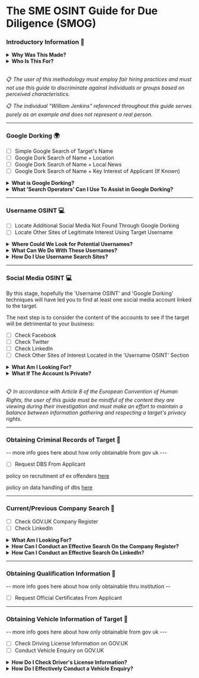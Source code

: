 # The SME OSINT Guide for Due Diligence (SMOG)

### Introductory Information 🌟

<details>

<summary><b>Why Was This Made?</b></summary>

  <br>
  
  This guide was made as part of my dissertation submission.
  
It has been found that while employers understand that background checks must be conducted, they do not know how to conduct them themselves. Literature has also found that reports often talk about the need for checks but do not discuss how to do so. 
  
This proposed methodology aims to have a user-friendly design and aims to be understandable to individuals at any level of technical ability.
  
By focusing on user comprehension, the methodology attempts to close the gap between the employers understanding of the need to conduct checks, and their ability to do so.
 
  <br>
  
</details>

<details>

<summary><b>Who Is This For?</b></summary>

  <br>
  
The primary audience for this is UK-based SMEs to help conduct their due dilligence in the background checking stage of hiring. This guide can be used by anyone. The examples provided and wording is, however, tailored towards hiring practices. 

</details>

<br>



📋 <i> The user of this methodology must employ fair hiring practices and must not use this guide to discriminate against individuals or groups based on perceived characteristics.  </i>

📋 <i> The individual "William Jenkins" referenced throughout this guide serves purely as an example and does not represent a real person. </i>
____________________________________________________________________________________________________________________

### Google Dorking 🌍

- [ ] Simple Google Search of Target's Name
- [ ] Google Dork Search of Name + Location
- [ ] Google Dork Search of Name + Local News
- [ ] Google Dork Search of Name + Key Interest of Applicant (If Known)

<details>

  <summary><b>What is Google Dorking?</b></summary>

  <br>

  Google Dorking (also known as Google Hacking) is the act of using advanced 'search operators' in the search bar of Google to obtain information that would be otherwise hard to find by refining your search results. 
  
  <br>
  
  By correctly utilising Google Dorking, you can uncover the following information that relates to this stage in the investigation:
  
  - Usernames <--- This is what we want to be looking for as a top priority
  - Personally Identifiable Information
  - Email Addresses
  
  <br>
  
</details>

<details>

<summary><b>What 'Search Operators' Can I Use To Assist in Google Dorking?</b></summary>
  
  <br>
  
| Operator | Usage | Example |
| --- | --- | --- |
| "" | Specifies words MUST be in search results | "William Jenkins" |
| - | Excludes words from search results | "William Jenkins" -Census |
| site: | Restricts results to a specific site | "William Jenkins" site:facebook.com |
| OR | Searches for multiple words as alternatives to one another | William OR Will |
| AND | Restricts results to those that include both words | "William Jenkins" AND "Cyber Security" |
| allintext: | Only shows results where the text is in | allintext:William Jenkins |

</details>

____________________________________________________________________________________________________________________

### Username OSINT 💻

- [ ] Locate Additional Social Media Not Found Through Google Dorking
- [ ] Locate Other Sites of Legitimate Interest Using Target Username

<details>

<summary><b>Where Could We Look for Potential Usernames?</b></summary>

<br>
  
The easiest and most obvious places to look are within the profile page of any identified social media pages from the results of Google Dorking. Once one username has been identified, this can be run through a 'Username Checking Site' to try to locate further accounts linked to the target.
  
| Site | Location | Example |
| --- | --- | --- |
| Facebook | Within the URL on the target's profile | facebook.com/Jenkins123/ |
| Twitter | Underneath the account name on the profile | @Jenkins123 |
| Linkedin | Within the URL on the target's profile | linkedin.com/in/Jenkins123/ |
| Tiktok | Within the URL on the target's profile | tiktok.com/@Jenkins123 |

<br>
  
</details>

<details>

<summary><b>What Can We Do With These Usernames?</b></summary>

  <br>
  
  The located usernames can be put into a 'Username Search Site' (See Table) which will crawl the internet for accounts with identical usernames and provide links to them for you in a clean and presentable format.
  
  | Site | Why? |
  | --- | --- |
  | [Whats My Name](https://whatsmyname.app/) | Tracks accounts based off username and categorises them by site type and provides a link to each |  
  | [Instant Username Search](https://instantusername.com/) | Well formatted and responsive site that updates as you type and displays found sites linked to that username in a tidy format |

  <br>
  
</details>

<details>

<summary><b>How Do I Use Username Search Sites?</b></summary>

  <br>
  
<details>
  
<summary><b>Whats My Name</b></summary>

<br>
  
On loading the website you will be greeted with the search bar seen below:
  
![image](https://github.com/ollijri/SMOG/assets/66912443/735ad882-2b5a-429a-aa49-dc38ded32723)
  
The blue button on the left allows you to tailor your search to accounts based off of a certain category. This includes but is not limited to dating, coding and shopping sites.
  
To begin searching, enter the username into the white box and press the green button. If you wish to add multiple usernames, add a new line and enter the next username below the first like so:
  
![image](https://github.com/ollijri/SMOG/assets/66912443/40ede48f-827f-475d-adf1-f1b5e7abced7)
  
This will produce a list of all the accounts which share a username with the ones you have entered. The information on the left and the right is the same, they are just formatted differently so use either depending on your preference.
  
  <br>
  
 <p align="center">
 <img src=https://github.com/ollijri/SMOG/assets/66912443/31246b8e-9c54-4497-9117-78b6f2e59174>
 <br>
   <i> The output on the left </i>
 <br>
   <br>
 <img src=https://github.com/ollijri/SMOG/assets/66912443/ba93ddd4-03e5-48b7-8b9c-ead728a1b5ca>
<br>
  <i> The output on the right </i>
   <br>
    <br>
 </p>
  
 <br>
  
</details>

<details>

<summary><b>Instant Username Search</b></summary>

  <br>
  
  On loading the website you will be greeted with the search bar seen below:
  
  ![image](https://github.com/ollijri/SMOG/assets/66912443/f82c9858-530d-451d-9c75-9d7e48784600)
  
  To begin searching, enter the username into the white box and the website will automatically populate with accounts. If you wish to use multiple usernames at once, 'Whats My Name' is a better site for you.
  
  As seen below, the accounts which have identical usernames will be crossed out, these can be clicked on to redirect the user to the site referenced on the box and to the account profile of the connected username
  
  ![image](https://github.com/ollijri/SMOG/assets/66912443/e84af528-e26d-4698-8894-c636110cc480)
  
  
</details>
  
</details>

____________________________________________________________________________________________________________________

### Social Media OSINT 💻

By this stage, hopefully the 'Username OSINT' and 'Google Dorking' techniques will have led you to find at least one social media account linked to the target. 


The next step is to consider the content of the accounts to see if the target will be detrimental to your business:

- [ ] Check Facebook
- [ ] Check Twitter
- [ ] Check LinkedIn
- [ ] Check Other Sites of Interest Located in the 'Username OSINT' Section

<details>

<summary><b>What Am I Looking For?</b></summary>

</details>

<details>

<summary><b>What If The Account Is Private?</b></summary>

</details>

<br>

📋 <i> In accordance with Article 8 of the European Convention of Human Rights, the user of this guide must be mindful of the content they are viewing during their investigation and must make an effort to maintain a balance between information gathering and respecting a target's privacy rights. </i>

____________________________________________________________________________________________________________________

### Obtaining Criminal Records of Target 👮

-- more info goes here about how only obtainable from gov uk ---

- [ ] Request DBS From Applicant

policy on recruitment of ex offenders [here](https://www.gov.uk/government/publications/dbs-sample-policy-on-the-recruitment-of-ex-offenders/sample-policy-on-the-recruitment-of-ex-offenders)

policy on data handling of dbs [here](https://assets.publishing.service.gov.uk/government/uploads/system/uploads/attachment_data/file/474742/Code_of_Practice_for_Disclosure_and_Barring_Service_Nov_15.pdf)
____________________________________________________________________________________________________________________

### Current/Previous Company Search 🏢

- [ ] Check GOV.UK Company Register
- [ ] Check LinkedIn

<details>

<summary><b>What Am I Looking For?</b></summary>

</details>

<details>

<summary><b>How Can I Conduct an Effective Search On the Company Register?</b></summary>

</details>

<details>

<summary><b>How Can I Conduct an Effective Search On LinkedIn?</b></summary>

</details>

____________________________________________________________________________________________________________________

### Obtaining Qualification Information 🏫

-- more info goes here about how only obtainable thru institution --

- [ ] Request Official Certificates From Applicant

____________________________________________________________________________________________________________________

### Obtaining Vehicle Information of Target 🚗

-- more info goes here about how only obtainable from gov uk ---

- [ ] Check Driving License Information on GOV.UK
- [ ] Conduct Vehicle Enquiry on GOV.UK

<details>

  <summary><b>How Do I Check Driver's License Information?</b></summary>

</details>

<details>

  <summary><b>How Do I Effectively Conduct a Vehicle Enquiry?</b></summary>

</details>
